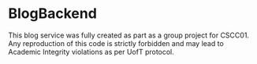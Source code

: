 # BlogBackend

This blog service was fully created as part as a group project for CSCC01. Any reproduction of this code is strictly forbidden and may lead to Academic Integrity violations as per UofT protocol.
